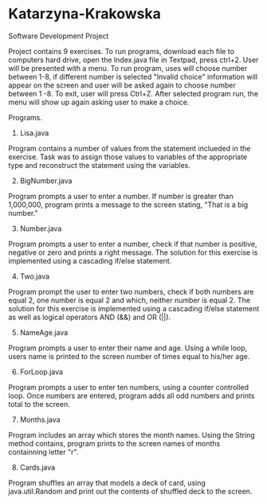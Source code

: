 # Katarzyna-Krakowska
Software Development Project

Project contains 9 exercises. 
To run programs, download each file to computers hard drive, open the Index.java file in Textpad, press ctrl+2.
User will be presented with a menu. 
To run program, uses will choose number between 1-8, if different number is selected "Invalid choice" information will appear on the screen and user will be asked again to choose number between 1 -8. To exit, user will press Ctrl+Z.
After selected program run, the menu will show up again asking user to make a choice.

Programs.
1. Lisa.java

Program contains a number of values from the statement inclueded in the exercise. Task was to assign those values to variables of the appropriate type and reconstruct the statement using the variables.

2. BigNumber.java

Program prompts a user to enter a number. If number is greater than 1,000,000, program prints a message to the screen stating, "That is a big number."

3. Number.java

Program prompts a user to enter a number, check if that number is positive, negative or zero and prints a right message.
The solution for this exercise is implemented using a cascading if/else statement.

4. Two.java

Program prompt the user to enter two numbers, check if both numbers are equal 2, one number is equal 2 and which, neither number is equal 2. The solution for this exercise is implemented using a cascading if/else statement as well as logical operators AND (&&) and OR (||).

5. NameAge.java

Program prompts a user to enter their name and age. Using a while loop, users name is printed to the screen number of times equal to his/her age.

6. ForLoop.java

Program prompts a user to enter ten numbers, using a counter controlled loop. Once numbers are entered, program adds all odd numbers and prints total to the screen.

7. Months.java

Program includes an array which stores the month names. Using the String method contains, program prints to the screen names of months containning letter "r". 

8. Cards.java

Program shuffles an array that models a deck of card, using  java.util.Random and print out the contents of shuffled deck to the screen. 
